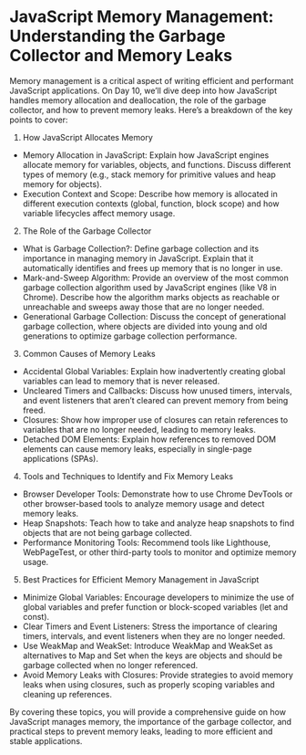 # JavaScript Memory Management: Understanding the Garbage Collector and Memory Leaks

Memory management is a critical aspect of writing efficient and performant JavaScript applications. On Day 10, we’ll dive deep into how JavaScript handles memory allocation and deallocation, the role of the garbage collector, and how to prevent memory leaks. Here’s a breakdown of the key points to cover:

1. How JavaScript Allocates Memory

- Memory Allocation in JavaScript: Explain how JavaScript engines allocate memory for variables, objects, and functions. Discuss different types of memory (e.g., stack memory for primitive values and heap memory for objects).
- Execution Context and Scope: Describe how memory is allocated in different execution contexts (global, function, block scope) and how variable lifecycles affect memory usage.

2. The Role of the Garbage Collector

- What is Garbage Collection?: Define garbage collection and its importance in managing memory in JavaScript. Explain that it automatically identifies and frees up memory that is no longer in use.
- Mark-and-Sweep Algorithm: Provide an overview of the most common garbage collection algorithm used by JavaScript engines (like V8 in Chrome). Describe how the algorithm marks objects as reachable or unreachable and sweeps away those that are no longer needed.
- Generational Garbage Collection: Discuss the concept of generational garbage collection, where objects are divided into young and old generations to optimize garbage collection performance.

3. Common Causes of Memory Leaks

- Accidental Global Variables: Explain how inadvertently creating global variables can lead to memory that is never released.
- Uncleared Timers and Callbacks: Discuss how unused timers, intervals, and event listeners that aren’t cleared can prevent memory from being freed.
- Closures: Show how improper use of closures can retain references to variables that are no longer needed, leading to memory leaks.
- Detached DOM Elements: Explain how references to removed DOM elements can cause memory leaks, especially in single-page applications (SPAs).

4. Tools and Techniques to Identify and Fix Memory Leaks

- Browser Developer Tools: Demonstrate how to use Chrome DevTools or other browser-based tools to analyze memory usage and detect memory leaks.
- Heap Snapshots: Teach how to take and analyze heap snapshots to find objects that are not being garbage collected.
- Performance Monitoring Tools: Recommend tools like Lighthouse, WebPageTest, or other third-party tools to monitor and optimize memory usage.

5. Best Practices for Efficient Memory Management in JavaScript

- Minimize Global Variables: Encourage developers to minimize the use of global variables and prefer function or block-scoped variables (let and const).
- Clear Timers and Event Listeners: Stress the importance of clearing timers, intervals, and event listeners when they are no longer needed.
- Use WeakMap and WeakSet: Introduce WeakMap and WeakSet as alternatives to Map and Set when the keys are objects and should be garbage collected when no longer referenced.
- Avoid Memory Leaks with Closures: Provide strategies to avoid memory leaks when using closures, such as properly scoping variables and cleaning up references.

By covering these topics, you will provide a comprehensive guide on how JavaScript manages memory, the importance of the garbage collector, and practical steps to prevent memory leaks, leading to more efficient and stable applications.

